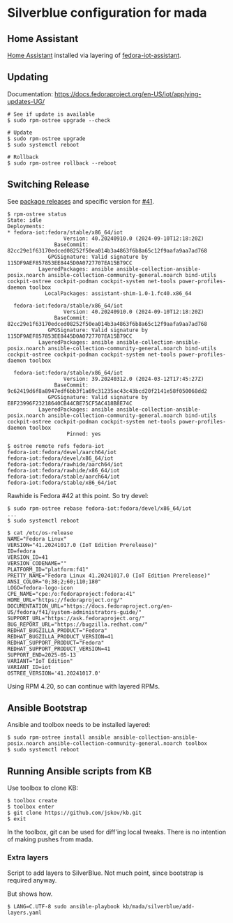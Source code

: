 # Silverblue configuration for mada


## Home Assistant

[Home Assistant](https://www.home-assistant.io/) installed via layering of [fedora-iot-assistant](https://github.com/jskov/fedora-iot-assistant).



## Updating

Documentation: https://docs.fedoraproject.org/en-US/iot/applying-updates-UG/

```console
# See if update is available
$ sudo rpm-ostree upgrade --check

# Update
$ sudo rpm-ostree upgrade
$ sudo systemctl reboot

# Rollback
$ sudo rpm-ostree rollback --reboot
```

## Switching Release

See [package releases](https://packages.fedoraproject.org/pkgs/fedora-release/fedora-release-iot/) and specific version for [#41](https://packages.fedoraproject.org/pkgs/fedora-release/fedora-release-iot/fedora-41.html).



```console
$ rpm-ostree status
State: idle
Deployments:
* fedora-iot:fedora/stable/x86_64/iot
                  Version: 40.20240910.0 (2024-09-10T12:18:20Z)
               BaseCommit: 82cc29e1f63170edced08252f50ea014b3a4863f6b8a65c12f9aafa9aa7ad768
             GPGSignature: Valid signature by 115DF9AEF857853EE8445D0A0727707EA15B79CC
          LayeredPackages: ansible ansible-collection-ansible-posix.noarch ansible-collection-community-general.noarch bind-utils cockpit-ostree cockpit-podman cockpit-system net-tools power-profiles-daemon toolbox
            LocalPackages: assistant-shim-1.0-1.fc40.x86_64

  fedora-iot:fedora/stable/x86_64/iot
                  Version: 40.20240910.0 (2024-09-10T12:18:20Z)
               BaseCommit: 82cc29e1f63170edced08252f50ea014b3a4863f6b8a65c12f9aafa9aa7ad768
             GPGSignature: Valid signature by 115DF9AEF857853EE8445D0A0727707EA15B79CC
          LayeredPackages: ansible ansible-collection-ansible-posix.noarch ansible-collection-community-general.noarch bind-utils cockpit-ostree cockpit-podman cockpit-system net-tools power-profiles-daemon toolbox

  fedora-iot:fedora/stable/x86_64/iot
                  Version: 39.20240312.0 (2024-03-12T17:45:27Z)
               BaseCommit: 9c62419d6f8a8947edf6bb3f1a69c31235ac43c43bcd20f2141e58f050068dd2
             GPGSignature: Valid signature by E8F23996F23218640CB44CBE75CF5AC418B8E74C
          LayeredPackages: ansible ansible-collection-ansible-posix.noarch ansible-collection-community-general.noarch bind-utils cockpit-ostree cockpit-podman cockpit-system net-tools power-profiles-daemon toolbox
                   Pinned: yes
```

```console
$ ostree remote refs fedora-iot
fedora-iot:fedora/devel/aarch64/iot
fedora-iot:fedora/devel/x86_64/iot
fedora-iot:fedora/rawhide/aarch64/iot
fedora-iot:fedora/rawhide/x86_64/iot
fedora-iot:fedora/stable/aarch64/iot
fedora-iot:fedora/stable/x86_64/iot
```

Rawhide is Fedora #42 at this point. So try devel:

```console
$ sudo rpm-ostree rebase fedora-iot:fedora/devel/x86_64/iot
...
$ sudo systemctl reboot
```

```console
$ cat /etc/os-release
NAME="Fedora Linux"
VERSION="41.20241017.0 (IoT Edition Prerelease)"
ID=fedora
VERSION_ID=41
VERSION_CODENAME=""
PLATFORM_ID="platform:f41"
PRETTY_NAME="Fedora Linux 41.20241017.0 (IoT Edition Prerelease)"
ANSI_COLOR="0;38;2;60;110;180"
LOGO=fedora-logo-icon
CPE_NAME="cpe:/o:fedoraproject:fedora:41"
HOME_URL="https://fedoraproject.org/"
DOCUMENTATION_URL="https://docs.fedoraproject.org/en-US/fedora/f41/system-administrators-guide/"
SUPPORT_URL="https://ask.fedoraproject.org/"
BUG_REPORT_URL="https://bugzilla.redhat.com/"
REDHAT_BUGZILLA_PRODUCT="Fedora"
REDHAT_BUGZILLA_PRODUCT_VERSION=41
REDHAT_SUPPORT_PRODUCT="Fedora"
REDHAT_SUPPORT_PRODUCT_VERSION=41
SUPPORT_END=2025-05-13
VARIANT="IoT Edition"
VARIANT_ID=iot
OSTREE_VERSION='41.20241017.0'
```

Using RPM 4.20, so can continue with layered RPMs.

## Ansible Bootstrap

Ansible and toolbox needs to be installed layered:

```console
$ sudo rpm-ostree install ansible ansible-collection-ansible-posix.noarch ansible-collection-community-general.noarch toolbox
$ sudo systemctl reboot
```

## Running Ansible scripts from KB

Use toolbox to clone KB:

```console
$ toolbox create
$ toolbox enter
$ git clone https://github.com/jskov/kb.git
$ exit
```

In the toolbox, git can be used for diff'ing local tweaks.
There is no intention of making pushes from mada.

### Extra layers

Script to add layers to SilverBlue. Not much point, since bootstrap is required anyway.

But shows how.

```console
$ LANG=C.UTF-8 sudo ansible-playbook kb/mada/silverblue/add-layers.yaml
```
